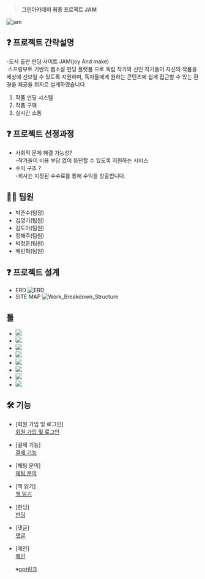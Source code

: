 >**그린아카데미 최종 프로젝트 JAM**

![jam](https://github.com/user-attachments/assets/3bc7971e-447c-434b-83ae-e0cf1c605de7)


## ❓ 프로젝트 간략설명
-도서 출판 펀딩 사이트 JAM(joy And make)
<br>
 스프링부트 기반의 웹소설 펀딩 플랫폼 으로
독립 작가와 신인 작가들이 자신의 작품을 세상에 선보일 수 있도록 지원하며, 독자들에게 원하는 콘텐츠에 쉽게 접근할 수 있는 환경을 제공을 취지로 설계하였습니다
1. 작품 펀딩 시스템
2. 작품 구매
3. 실시간 소통


## ❓ 프로젝트 선정과정
- 사회적 문제 해결 가능성? 
<br>-작가들이 비용 부담 없이 등단할 수 있도록 지원하는 서비스
- 수익 구조 ?
<br>-회사는 지정된 수수료를 통해 수익을 창출합니다.

## 🙋‍♀️ 팀원  
- 박준수(팀장)
- 김명기(팀원)   
- 김도아(팀원)   
- 정해주(팀원)
- 박정훈(팀원) 
- 배민혁(팀원)


## ❓ 프로젝트 설계
- ERD
  ![ERD](https://github.com/user-attachments/assets/347a8291-ccb3-4ae4-9709-2baca124a9f2)
- SITE MAP
  ![Work_Breakdown_Structure](https://github.com/user-attachments/assets/18fc5b46-9f1e-4675-b416-ae1c6cb4b5ee)

## 툴
- <img src="https://img.shields.io/badge/SPRING BOOT-6DB33F?style=for-the-badge&logo=springboot&logoColor=white">
- <img src="https://img.shields.io/badge/Eclipse-2C2255?style=for-the-badge&logo=eclipseide&logoColor=white">
- <img src="https://img.shields.io/badge/Visual Studio Code-007ACC?style=flat-square&logo=Visual Studio Code&logoColor=white"/>
- <img src="https://img.shields.io/badge/Git-F05032?style=flat-square&logo=git&logoColor=white"/>
- <img src="https://img.shields.io/badge/GitHub-181717?style=flat-square&logo=GitHub&logoColor=white"/>
- <img src="https://img.shields.io/badge/Figma-F24E1E?style=flat-square&logo=figma&logoColor=white"/>
- <img src="https://img.shields.io/badge/Notion-000000?style=flat-square&logo=notion&logoColor=white"/>
- <img src="https://img.shields.io/badge/Discord-5865F2?style=flat-square&logo=discord&logoColor=white"/>
## 🛠 기능
- [회원 가입 및 로그인]
 <br>[회원 가입 및 로그인](https://github.com/user-attachments/assets/e8bbb909-d686-4487-ae54-4b00d0962852)
 - [결제 기능] 
<br>[결제 기능](https://github.com/user-attachments/assets/54f4107a-25c7-4a64-a913-8618421f3cc8)
- [채팅 문의]
<br>[채팅 문의](https://github.com/user-attachments/assets/df53d272-f211-4ecd-ae9d-8757a374b4ab)
- [책 읽기]
<br>[책 읽기](https://github.com/user-attachments/assets/a8e45bc2-5247-478e-8999-2f77682de9a3)
- [펀딩]
<br>[펀딩](https://github.com/user-attachments/assets/381223ee-13fe-47b5-abc0-75360f37625b)
- [댓글]
<br> [댓글](https://github.com/user-attachments/assets/7c882f16-b0ff-41e7-bc8e-ea3fef5e8ae5)
- [메인]
<br>[메인](https://github.com/user-attachments/assets/a8e45bc2-5247-478e-8999-2f77682de9a3)

  ※[ppt링크](https://www.miricanvas.com/v/13opkjy) 





